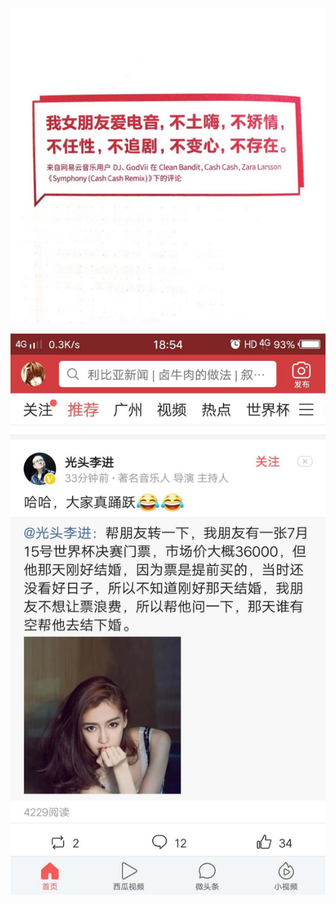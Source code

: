 
![女票不存在][1]

![帮他去结下婚][2]

[1]:	https://github.com/hacksman/copyrignt/blob/master/picture/Notes_1529708212000.jpeg?raw=true
[2]:	https://raw.githubusercontent.com/hacksman/copyrignt/master/picture/Notes_1529708413003.jpeg "帮我去结下婚"